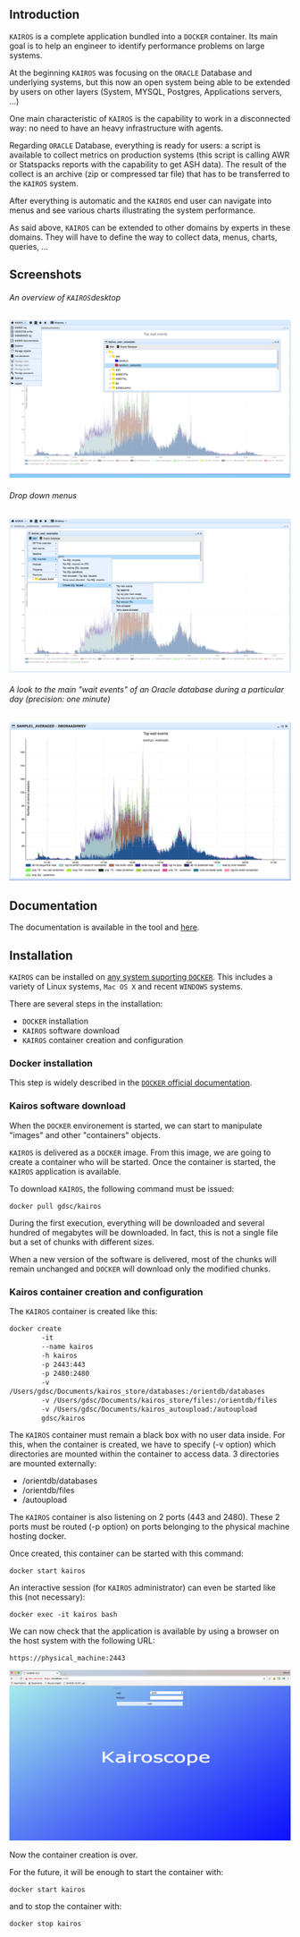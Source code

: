 ## Introduction 

`KAIROS` is a complete application bundled into a `DOCKER` container. Its main goal is to help an engineer to identify performance problems on large systems.

At the beginning `KAIROS` was focusing on the `ORACLE` Database and underlying systems, but this now an open system being able to be extended by users on other layers (System, MYSQL, Postgres, Applications servers, ...)

One main characteristic of `KAIROS` is the capability to work in a disconnected way: no need to have an heavy infrastructure with agents.

Regarding `ORACLE` Database, everything is ready for users: a script is available to collect metrics on production systems (this script is calling AWR or Statspacks reports with the capability to get ASH data). The result of the collect is an archive (zip or compressed tar file) that has to be transferred to the `KAIROS` system.

After everything is automatic and the `KAIROS` end user can navigate into menus and see various charts illustrating the system performance.

As said above, `KAIROS` can be extended to other domains by experts in these domains. They will have to define the way to collect data, menus, charts, queries, ...

## Screenshots

###### An overview of `KAIROS`desktop

![desktop](pictures/desktop.png)

###### Drop down menus

![dropdown](pictures/dropdown.png)

###### A look to the main "wait events" of an Oracle database during a particular day (precision: one minute)

![sample1](pictures/sample1.png)

## Documentation

The documentation is available in the tool and [here](https://openkairos.freshdesk.com/support/solutions/).

## Installation

`KAIROS` can be installed on [any system suporting `DOCKER`](https://docs.docker.com/engine/installation/). This includes a variety of Linux systems, `Mac OS X` and recent `WINDOWS` systems.

There are several steps in the installation:
-	`DOCKER` installation
-	`KAIROS` software download
-	`KAIROS` container creation and configuration

### Docker installation

This step is widely described in the [`DOCKER` official documentation](https://docs.docker.com/engine/installation/).

### Kairos software download

When the `DOCKER` environement is started, we can start to manipulate "images" and other "containers" objects.

`KAIROS` is delivered as a `DOCKER` image. From this image, we are going to create a container who will be started. Once the container is started, the `KAIROS` application is available.

To download `KAIROS`, the following command must be issued:

```
docker pull gdsc/kairos
```

During the first execution, everything will be downloaded and several hundred of megabytes will be downloaded. In fact, this is not a single file but a set of chunks with different sizes.

When a new version of the software is delivered, most of the chunks will remain unchanged and `DOCKER` will download only the modified chunks.

### Kairos container creation and configuration

The `KAIROS` container is created like this:

```
docker create 
        -it 
        --name kairos 
        -h kairos 
        -p 2443:443 
        -p 2480:2480 
        -v /Users/gdsc/Documents/kairos_store/databases:/orientdb/databases 
        -v /Users/gdsc/Documents/kairos_store/files:/orientdb/files 
        -v /Users/gdsc/Documents/kairos_autoupload:/autoupload 
        gdsc/kairos
```

The `KAIROS` container must remain a black box with no user data inside. For this, when the container is created, we have to specify (-v option) which directories are mounted within the container to access data. 3 directories are mounted externally:
-	/orientdb/databases
-	/orientdb/files
-	/autoupload

The `KAIROS` container is also listening on 2 ports (443 and 2480). These 2 ports must be routed (-p option) on ports belonging to the physical machine hosting docker. 

Once created, this container can be started with this command:

```
docker start kairos
```
 
An interactive session (for `KAIROS` administrator) can even be started like this (not necessary):

```
docker exec -it kairos bash
```
 
 We can now check that the application is available by using a browser on the host system with the following URL:

```
https://physical_machine:2443
```

![kairos](pictures/kairos.png)

Now the container creation is over.

For the future, it will be enough to start the container with:

```
docker start kairos
```

and to stop the container with:

```
docker stop kairos
```
